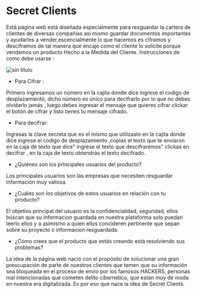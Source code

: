 # Secret Clients
 Está página web está diseñada especialmente para resguardar la cartera de clientes de diversas compañias asi mismo guardar documentos importantes y ayudarles a vender,escencialmente lo que hacemos es ciframos y desciframos de tal manera que encaje como el cliente lo solicite porque vendemos un producto Hecho a la Medida del Cliente.
 Instrucciones de como debe usarse :

![sin titulo](http://subefotos.com/ver/?5a338c7c6f51bc57c8665727de8fb159o.png)

 + Para Cifrar :

 Primero ingresamos un número en la cajita donde dice ingrese el codigo de desplazamiento, dicho número es único para decifrarlo por lo que no debes olvidarlo jamás , luego debes ingresar el mensaje que quieres cifrar
 clickar el botón de cifrar y listo tienes tu mensaje cifrado.


 + Para decifrar:

 Ingresas la clave secreta que es el mismo que utilizaste en la cajita donde dice ingrese el codigo de desplazamiento ,copias el texto que te enviaron en la caja de texto que dice" ingrese el texto que descifraremos"
 clickas en decifrar , en la caja de texto obtendrás el texto decifrado.

 + ¿Quiénes son los principales usuarios del producto?

 Los principales usuarios son las empresas que necesiten resguardar información muy valiosa.

 + ¿Cuáles son los objetivos de estos usuarios en relación con tu producto?

  El objetivo principal del usuario es la confidencialidad, seguridad, ellos buscan que su informacion guardada en nuestra plataforma solo puedan leerlo ellos y a asimismo a quien ellos concideren pertinente que sepan sobre su proyecto o informacion resguardada.

  + ¿Cómo crees que el producto que estás creando está resolviendo sus problemas?

  La idea de la página web nació con el propósito de solucionar una gran preocupación de parte de nuestros clientes que temen que su información sea bloqueada en el proceso de envio por los famosos HACKERS, personas mal intencionadas que cometen delito cibernetico, que estan muy de moda en nuestra era digitalizada. Es por eso que nace la idea de Secret Clients.
